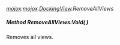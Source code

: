_[mojox](../../modules/mojox/mojox-module.md):[mojox](../../modules/mojox/mojox-module.md).[DockingView](../../modules/mojox/mojox-dockingview.md).RemoveAllViews_
##### Method RemoveAllViews:Void(  )
Removes all views.

